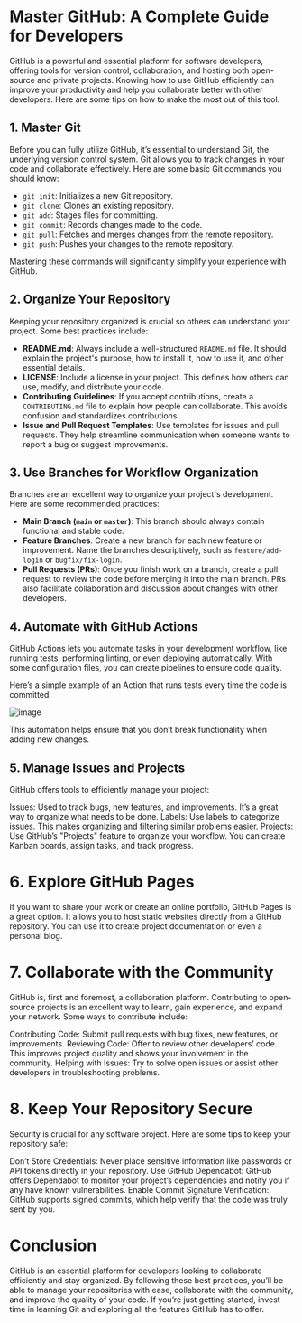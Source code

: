 # Master GitHub: A Complete Guide for Developers

GitHub is a powerful and essential platform for software developers, offering tools for version control, collaboration, and hosting both open-source and private projects. Knowing how to use GitHub efficiently can improve your productivity and help you collaborate better with other developers. Here are some tips on how to make the most out of this tool.

## 1. **Master Git**

Before you can fully utilize GitHub, it’s essential to understand Git, the underlying version control system. Git allows you to track changes in your code and collaborate effectively. Here are some basic Git commands you should know:

- `git init`: Initializes a new Git repository.
- `git clone`: Clones an existing repository.
- `git add`: Stages files for committing.
- `git commit`: Records changes made to the code.
- `git pull`: Fetches and merges changes from the remote repository.
- `git push`: Pushes your changes to the remote repository.

Mastering these commands will significantly simplify your experience with GitHub.

## 2. **Organize Your Repository**

Keeping your repository organized is crucial so others can understand your project. Some best practices include:

- **README.md**: Always include a well-structured `README.md` file. It should explain the project's purpose, how to install it, how to use it, and other essential details.
- **LICENSE**: Include a license in your project. This defines how others can use, modify, and distribute your code.
- **Contributing Guidelines**: If you accept contributions, create a `CONTRIBUTING.md` file to explain how people can collaborate. This avoids confusion and standardizes contributions.
- **Issue and Pull Request Templates**: Use templates for issues and pull requests. They help streamline communication when someone wants to report a bug or suggest improvements.

## 3. **Use Branches for Workflow Organization**

Branches are an excellent way to organize your project's development. Here are some recommended practices:

- **Main Branch (`main` or `master`)**: This branch should always contain functional and stable code.
- **Feature Branches**: Create a new branch for each new feature or improvement. Name the branches descriptively, such as `feature/add-login` or `bugfix/fix-login`.
- **Pull Requests (PRs)**: Once you finish work on a branch, create a pull request to review the code before merging it into the main branch. PRs also facilitate collaboration and discussion about changes with other developers.

## 4. **Automate with GitHub Actions**

GitHub Actions lets you automate tasks in your development workflow, like running tests, performing linting, or even deploying automatically. With some configuration files, you can create pipelines to ensure code quality.

Here’s a simple example of an Action that runs tests every time the code is committed:

![image](https://github.com/user-attachments/assets/7056b318-0607-42c8-a099-4191ef295675)

This automation helps ensure that you don’t break functionality when adding new changes.

## 5. **Manage Issues and Projects**
GitHub offers tools to efficiently manage your project:

Issues: Used to track bugs, new features, and improvements. It’s a great way to organize what needs to be done.
Labels: Use labels to categorize issues. This makes organizing and filtering similar problems easier.
Projects: Use GitHub’s "Projects" feature to organize your workflow. You can create Kanban boards, assign tasks, and track progress.

# 6. **Explore GitHub Pages**
If you want to share your work or create an online portfolio, GitHub Pages is a great option. It allows you to host static websites directly from a GitHub repository. You can use it to create project documentation or even a personal blog.

# 7. **Collaborate with the Community**
GitHub is, first and foremost, a collaboration platform. Contributing to open-source projects is an excellent way to learn, gain experience, and expand your network. Some ways to contribute include:

Contributing Code: Submit pull requests with bug fixes, new features, or improvements.
Reviewing Code: Offer to review other developers’ code. This improves project quality and shows your involvement in the community.
Helping with Issues: Try to solve open issues or assist other developers in troubleshooting problems.

# 8. **Keep Your Repository Secure**
Security is crucial for any software project. Here are some tips to keep your repository safe:

Don’t Store Credentials: Never place sensitive information like passwords or API tokens directly in your repository.
Use GitHub Dependabot: GitHub offers Dependabot to monitor your project’s dependencies and notify you if any have known vulnerabilities.
Enable Commit Signature Verification: GitHub supports signed commits, which help verify that the code was truly sent by you.

# **Conclusion**
GitHub is an essential platform for developers looking to collaborate efficiently and stay organized. By following these best practices, you’ll be able to manage your repositories with ease, collaborate with the community, and improve the quality of your code. If you’re just getting started, invest time in learning Git and exploring all the features GitHub has to offer.

